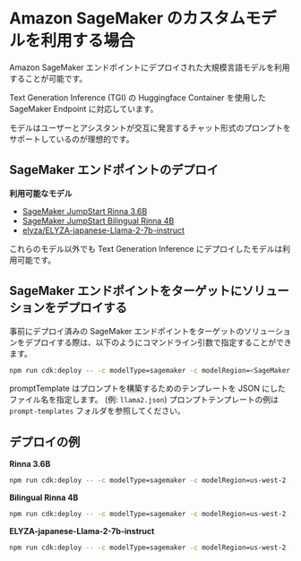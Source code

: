 # Amazon SageMaker のカスタムモデルを利用する場合

Amazon SageMaker エンドポイントにデプロイされた大規模言語モデルを利用することが可能です。

Text Generation Inference (TGI) の Huggingface Container を使用した SageMaker Endpoint に対応しています。

モデルはユーザーとアシスタントが交互に発言するチャット形式のプロンプトをサポートしているのが理想的です。

## SageMaker エンドポイントのデプロイ

**利用可能なモデル**

- [SageMaker JumpStart Rinna 3.6B](https://aws.amazon.com/jp/blogs/news/generative-ai-rinna-japanese-llm-on-amazon-sagemaker-jumpstart/)
- [SageMaker JumpStart Bilingual Rinna 4B](https://aws.amazon.com/jp/blogs/news/generative-ai-rinna-japanese-llm-on-amazon-sagemaker-jumpstart/)
- [elyza/ELYZA-japanese-Llama-2-7b-instruct](https://github.com/aws-samples/aws-ml-jp/blob/f57da0343d696d740bb980dc16ebf28b1221f90e/tasks/generative-ai/text-to-text/fine-tuning/instruction-tuning/Transformers/Elyza_Inference_TGI_ja.ipynb)

これらのモデル以外でも Text Generation Inference にデプロイしたモデルは利用可能です。

## SageMaker エンドポイントをターゲットにソリューションをデプロイする

事前にデプロイ済みの SageMaker エンドポイントをターゲットのソリューションをデプロイする際は、以下のようにコマンドライン引数で指定することができます。

```bash
npm run cdk:deploy -- -c modelType=sagemaker -c modelRegion=<SageMaker Endpoint Region> -c modelName=<SageMaker Endpoint Name> -c promptTemplate=<Prompt Template File>
```

promptTemplate はプロンプトを構築するためのテンプレートを JSON にしたファイル名を指定します。 (例: `llama2.json`)
プロンプトテンプレートの例は `prompt-templates` フォルダを参照してください。

## デプロイの例

**Rinna 3.6B**

```bash
npm run cdk:deploy -- -c modelType=sagemaker -c modelRegion=us-west-2 -c modelName=jumpstart-dft-hf-llm-rinna-3-6b-instruction-ppo-bf16 -c promptTemplate=rinna.json
```

**Bilingual Rinna 4B**

```bash
npm run cdk:deploy -- -c modelType=sagemaker -c modelRegion=us-west-2 -c modelName=jumpstart-dft-bilingual-rinna-4b-instruction-ppo-bf16 -c promptTemplate=bilingualRinna.json
```

**ELYZA-japanese-Llama-2-7b-instruct**

```bash
npm run cdk:deploy -- -c modelType=sagemaker -c modelRegion=us-west-2 -c modelName=elyza-7b-inference -c promptTemplate=llama2.json
```

